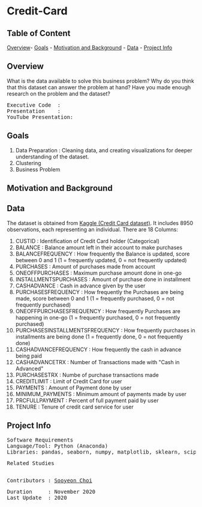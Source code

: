 # Credit-Card

## **Table of Content**

[Overview](https://github.com/schoi15-umbc/Credit-Card#overview)-
[Goals](https://github.com/schoi15-umbc/Credit-Card#goals) -
[Motivation and Background](https://github.com/schoi15-umbc/Credit-Card#motivation-and-background) -
[Data](https://github.com/schoi15-umbc/Credit-Card#data) -
[Project Info](https://github.com/schoi15-umbc/Credit-Card#project-info) 


## **Overview**

What is the data available to solve this business problem? Why do you think that this dataset can answer the problem at hand? Have you made enough research on the problem and the dataset?
  
<pre>
Executive Code  :
Presentation    : 
YouTube Presentation: 
</pre>

## **Goals**
1. Data Preparation     : Cleaning data, and creating visualizations for deeper understanding of the dataset. 
2. Clustering 
3. Business Problem

## **Motivation and Background**

## **Data**
The dataset is obtained from [Kaggle (Credit Card dataset)](https://www.kaggle.com/arjunbhasin2013/ccdata). It includes 8950 observations, each representing an individual. 
There are 18 Columns: 

1. CUSTID : Identification of Credit Card holder (Categorical)
2. BALANCE : Balance amount left in their account to make purchases 
3. BALANCEFREQUENCY : How frequently the Balance is updated, score between 0 and 1 (1 = frequently updated, 0 = not frequently updated)
4. PURCHASES : Amount of purchases made from account
5. ONEOFFPURCHASES : Maximum purchase amount done in one-go
6. INSTALLMENTSPURCHASES : Amount of purchase done in installment
7. CASHADVANCE : Cash in advance given by the user
8. PURCHASESFREQUENCY : How frequently the Purchases are being made, score between 0 and 1 (1 = frequently purchased, 0 = not frequently purchased)
9. ONEOFFPURCHASESFREQUENCY : How frequently Purchases are happening in one-go (1 = frequently purchased, 0 = not frequently purchased)
10. PURCHASESINSTALLMENTSFREQUENCY : How frequently purchases in installments are being done (1 = frequently done, 0 = not frequently done)
11. CASHADVANCEFREQUENCY : How frequently the cash in advance being paid
12. CASHADVANCETRX : Number of Transactions made with "Cash in Advanced"
13. PURCHASESTRX : Numbe of purchase transactions made
14. CREDITLIMIT : Limit of Credit Card for user
15. PAYMENTS : Amount of Payment done by user
16. MINIMUM_PAYMENTS : Minimum amount of payments made by user
17. PRCFULLPAYMENT : Percent of full payment paid by user
18. TENURE : Tenure of credit card service for user


## **Project Info**

<pre>
Software Requirements
Language/Tool: Python (Anaconda)
Libraries: pandas, seaborn, numpy, matplotlib, sklearn, scipy
</pre>

<pre>
Related Studies

</pre>

<pre>
Contributors : <a href=https://github.com/schoi15-umbc>Sooyeon Choi</a>
</pre>

<pre>
Duration     : November 2020
Last Update  : 2020
</pre>
